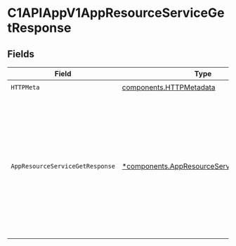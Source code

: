 # C1APIAppV1AppResourceServiceGetResponse


## Fields

| Field                                                                                                                                    | Type                                                                                                                                     | Required                                                                                                                                 | Description                                                                                                                              |
| ---------------------------------------------------------------------------------------------------------------------------------------- | ---------------------------------------------------------------------------------------------------------------------------------------- | ---------------------------------------------------------------------------------------------------------------------------------------- | ---------------------------------------------------------------------------------------------------------------------------------------- |
| `HTTPMeta`                                                                                                                               | [components.HTTPMetadata](../../models/components/httpmetadata.md)                                                                       | :heavy_check_mark:                                                                                                                       | N/A                                                                                                                                      |
| `AppResourceServiceGetResponse`                                                                                                          | [*components.AppResourceServiceGetResponse](../../models/components/appresourceservicegetresponse.md)                                    | :heavy_minus_sign:                                                                                                                       | The app resource service get response contains the app resource view and array of expanded items indicated by the request's expand mask. |